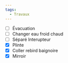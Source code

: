```yaml
---
tags:
  - Travaux
---
```



- [ ] Évacuation 
- [ ] Changer eau froid chaud
- [ ] Séparé Interupteur
- [X] Plinte
- [X] Coller rebird baignoire 
- [X] Mirroir